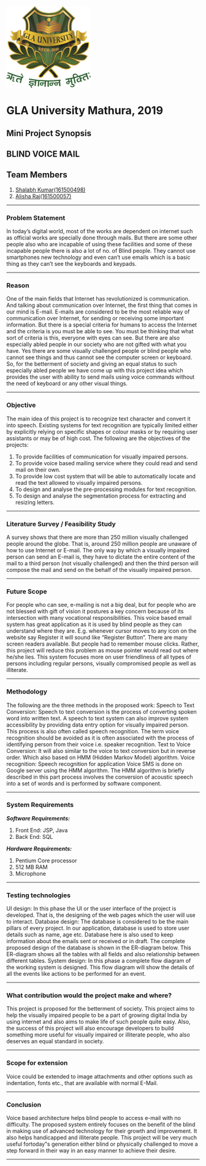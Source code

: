 ![University logo](https://github.com/mittalshalabh16/Blind-Voice-Mail/blob/master/images/uni_logo.png)
# GLA University Mathura, 2019
## Mini Project Synopsis
## BLIND VOICE MAIL
## Team Members
1. [Shalabh Kumar(161500498)](https://github.com/mittalshalabh16)
2. [Alisha Raj(161500057)](https://github.com/alisharaj1)

___

### Problem Statement



 In today’s digital world, most of the works are dependent on internet such as official works are specially done through mails. But there are some other people also who are incapable of using these facilities and some of these incapable people there is also a lot of no. of Blind people. They cannot use smartphones new technology and even can’t use emails which is a basic thing as they can’t see the keyboards and keypads. 
 


___

### Reason



 One of the main fields that Internet has revolutionized is communication. And talking about communication over Internet, the first thing that comes in our mind is E-mail. E-mails are considered to be the most reliable way of communication over Internet, for sending or receiving some important information. But there is a special criteria for humans to access the Internet and the criteria is you must be able to see. You must be thinking that what sort of criteria is this, everyone with eyes can see. But there are also especially abled people in our society who are not gifted with what you have. Yes there are some visually challenged people or blind people who cannot see things and thus cannot see the computer screen or keyboard.
So, for the betterment of society and giving an equal status to such especially abled people we have come up with this project idea which provides the user with ability to send mails using voice commands without the need of keyboard or any other visual things.



___

### Objective



 The main idea of this project is to recognize text character and convert it into speech. Existing systems for text recognition are typically limited either by explicitly relying on specific shapes or colour masks or by requiring user assistants or may be of high cost. The following are the objectives of the projects:  
1. To provide facilities of communication for visually impaired persons.
2. To provide voice based mailing service where they could read and send mail on their own.
3. To provide low cost system that will be able to automatically locate and read the text allowed to visually impaired persons.
4. To design and analyse the pre-processing modules for text recognition.
5. To design and analyse the segmentation process for extracting and resizing letters.



___

### Literature Survey / Feasibility Study



 A survey shows that there are more than 250 million visually challenged people around the globe. That is, around 250 million people are unaware of how to use Internet or E-mail. The only way by which a visually impaired person can send an E-mail is, they have to dictate the entire content of the mail to a third person (not visually challenged) and then the third person will compose the mail and send on the behalf of the visually impaired person.


___

### Future Scope


 For people who can see, e-mailing is not a big deal, but for people who are not blessed with gift of vision it postures a key concern because of its intersection with many vocational responsibilities. This voice based email system has great application as it is used by blind people as they can understand where they are. E.g. whenever cursor moves to any icon on the website say Register it will sound like “Register Button”. There are many screen readers available. But people had to remember mouse clicks. Rather, this project will reduce this problem as mouse pointer would read out where he/she lies. This system focuses more on user friendliness of all types of persons including regular persons, visually compromised people as well as illiterate.



___

### Methodology
 
 
 
 The following are the three methods in the proposed work:
Speech to Text Conversion: Speech to text conversion is the process of converting spoken word into written text. A speech to text system can also improve system accessibility by providing data entry option for visually impaired person. This process is also often called speech recognition. The term voice recognition should be avoided as it is often associated with the process of identifying person from their voice i.e. speaker recognition.
Text to Voice Conversion: It will also similar to the voice to text conversion but in reverse order. Which also based on HMM (Hidden Markov Model) algorithm.
Voice recognition: Speech recognition for application Voice SMS is done on Google server using the HMM algorithm. The HMM algorithm is briefly described in this part process involves the conversion of acoustic speech into a set of words and is performed by software component.    


___

### System Requirements



**_Software Requirements:_**
1. Front End: JSP, Java
2. Back End: SQL

**_Hardware Requirements:_**
1. Pentium Core processor
2. 512 MB RAM
3. Microphone


___

### Testing technologies



 UI design: In this phase the UI or the user interface of the project is developed. That is, the designing of the web pages which the user will use to interact.
Database design: The database is considered to be the main pillars of every project. In our application, database is used to store user details such as name, age etc. Database here is also used to keep information about the emails sent or received or in draft. The complete proposed design of the database is shown in the ER-diagram below. This ER-diagram shows all the tables with all fields and also relationship between different tables.
System design: In this phase a complete flow diagram of the working system is designed. This flow diagram will show the details of all the events like actions to be performed for an event.


___
         
### What contribution would the project make and where?



 This project is proposed for the betterment of society. This project aims to help the visually impaired people to be a part of growing digital India by using internet and also aims to make life of such people quite easy. Also, the success of this project will also encourage developers to build something more useful for visually impaired or illiterate people, who also deserves an equal standard in society.
 
 
 ___

### Scope for extension



 Voice could be extended to image attachments and other options such as indentation, fonts etc., that are available with normal E-Mail. 


___

### Conclusion



 Voice based architecture helps blind people to access e-mail with no difficulty. The proposed system entirely focuses on the benefit of the blind in making use of advanced technology for their growth and improvement. It also helps handicapped and illiterate people. This project will be very much useful fortoday‟s generation either blind or physically challenged to move a step forward in their way in an easy manner to achieve their desire.


___

